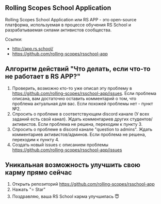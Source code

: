 ## Rolling Scopes School Application
Rolling Scopes School Application или RS APP - это open-source платформа, используемая в процессе обучения RS School и разрабатываемая силами активистов сообщества. 

Ссылки:
- http://app.rs.school/
- https://github.com/rolling-scopes/rsschool-app

## Алгоритм действий "Что делать, если что-то не работает в RS APP?"
1. Проверить, возможно кто-то уже описал эту проблему в https://github.com/rolling-scopes/rsschool-app/issues. Если проблема описана, вам достаточно оставить комментарий о том, что проблема актуальная для вас. Если похожей проблемы нет - пункт №2.
2. Спросить о проблеме в соответствующем discord канале (У всех заданий есть свой канал). Ждать комментариев других студентов/активистов. Если проблема не решена, переходим к пункту 3.
3. Спросить о проблеме в discord канале "question to admins". Ждать комментариев активистов/админов. Если проблема не решена, переходим к пункту 4.
4. Создать новый issues c описанием проблемы  https://github.com/rolling-scopes/rsschool-app/issues

## Уникальная возможность улучшить свою карму прямо сейчас
1. Открыть репозиторий https://github.com/rolling-scopes/rsschool-app
2. Нажать ":star:  Star"
3. Поздравляю, ваша RS School карма улучшилась :innocent:



